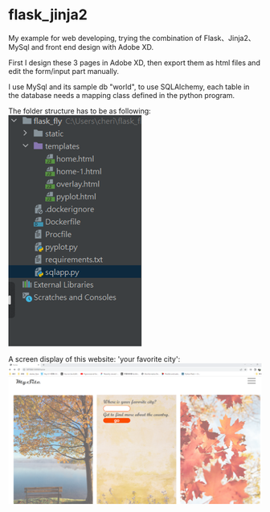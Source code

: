 # flask_jinja2
My example for web developing, trying the combination of Flask、Jinja2、MySql and front end design with Adobe XD.

First I design these 3 pages in Adobe XD, then export them as html files and edit the form/input part manually.

I use MySql and its sample db "world", to use SQLAlchemy, each table in the database needs a mapping class defined in the python 
program.

The folder structure has to be as following:
![folder](./folder.png)

A screen display of this website: 'your favorite city':
![my site](./my_site.png)


